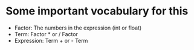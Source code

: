 # Some important vocabulary for this

- Factor: The numbers in the expression (int or float)
- Term: Factor * or / Factor
- Expression: Term + or - Term

